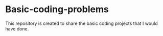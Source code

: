 # Basic-coding-problems
This repository is created to share the basic coding projects that I would have done.
